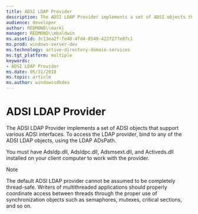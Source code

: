 ```yaml
---
title: ADSI LDAP Provider
description: The ADSI LDAP Provider implements a set of ADSI objects that support various ADSI interfaces. To access the LDAP provider, bind to any of the ADSI LDAP objects, using the LDAP ADsPath.
audience: developer
author: REDMOND\\markl
manager: REDMOND\\mbaldwin
ms.assetid: 3c13ea2f-fe40-4fd4-8540-422f277e07c1
ms.prod: windows-server-dev
ms.technology: active-directory-domain-services
ms.tgt_platform: multiple
keywords:
- ADSI LDAP Provider
ms.date: 05/31/2018
ms.topic: article
ms.author: windowssdkdev
---
```


# ADSI LDAP Provider

The ADSI LDAP Provider implements a set of ADSI objects that support various ADSI interfaces. To access the LDAP provider, bind to any of the ADSI LDAP objects, using the LDAP ADsPath.

You must have Adsldp.dll, Adsldpc.dll, Adsmsext.dll, and Activeds.dll installed on your client computer to work with the provider.

> [!Note]  
> The default ADSI LDAP provider cannot be assumed to be completely thread-safe. Writers of multithreaded applications should properly coordinate access between threads through the proper use of synchronization objects such as semaphores, mutexes, critical sections, and so on.

 

 

 




